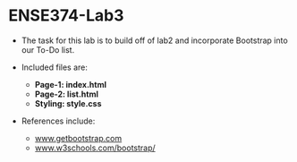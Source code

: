 # ENSE374-Lab3
* The task for this lab is to build off of lab2 and incorporate Bootstrap into our To-Do list.
* Included files are: 
    * **Page-1: index.html**
    * **Page-2: list.html**
    * **Styling: style.css**

* References include: 
    * www.getbootstrap.com
    * www.w3schools.com/bootstrap/
